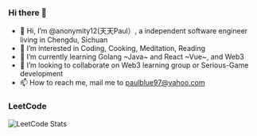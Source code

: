### Hi there 👋

- 👋 Hi, I’m @anonymity12(天天Paul）, a independent software engineer living in Chengdu, Sichuan
- 👀 I’m interested in Coding, Cooking, Meditation, Reading
- 🌱 I’m currently learning Golang ~Java~ and React ~Vue~, and Web3
- 💞️ I’m looking to collaborate on Web3 learning group or Serious-Game development
- 📫 How to reach me, mail me to paulblue97@yahoo.com

### LeetCode 

![LeetCode Stats](https://leetcard.jacoblin.cool/tiantianpaul?theme=light&font=Oswald)


<!--
**anonymity12/anonymity12** is a ✨ _special_ ✨ repository because its `README.md` (this file) appears on your GitHub profile.

Here are some ideas to get you started:

- 🔭 I’m currently working on ...
- 🌱 I’m currently learning ...
- 👯 I’m looking to collaborate on ...
- 🤔 I’m looking for help with ...
- 💬 Ask me about ...
- 📫 How to reach me: ...
- 😄 Pronouns: ...
- ⚡ Fun fact: ...
-->
